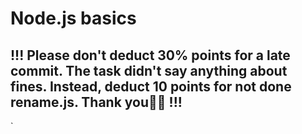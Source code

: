 # Node.js basics

## !!! Please don't deduct 30% points for a late commit. The task didn't say anything about fines. Instead, deduct 10 points for not done rename.js. Thank you🙏🏻 !!!
`
